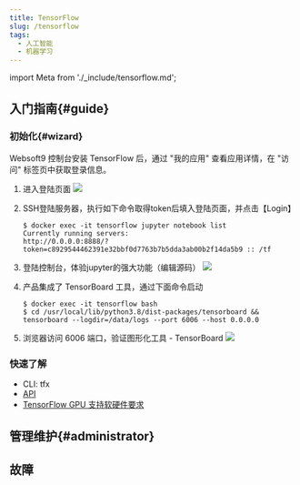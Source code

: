 ```yaml
---
title: TensorFlow
slug: /tensorflow
tags:
  - 人工智能
  - 机器学习
---
```


import Meta from './_include/tensorflow.md';

<Meta name="meta" />

## 入门指南{#guide}

### 初始化{#wizard}

Websoft9 控制台安装 TensorFlow 后，通过 "我的应用" 查看应用详情，在 "访问" 标签页中获取登录信息。  

1. 进入登陆页面
   ![](https://libs.websoft9.com/Websoft9/DocsPicture/zh/tensorflow/tensorflow-login-websoft9.png)

2. SSH登陆服务器，执行如下命令取得token后填入登陆页面，并点击【Login】
   ```
   $ docker exec -it tensorflow jupyter notebook list
   Currently running servers:
   http://0.0.0.0:8888/?token=c8929544462391e32bbf0d7763b7b5dda3ab00b2f14da5b9 :: /tf

   ```

3. 登陆控制台，体验jupyter的强大功能（编辑源码）
   ![](https://libs.websoft9.com/Websoft9/DocsPicture/zh/tensorflow/tensorflow-main-websoft9.png)

4. 产品集成了 TensorBoard 工具，通过下面命令启动
   ```
   $ docker exec -it tensorflow bash
   $ cd /usr/local/lib/python3.8/dist-packages/tensorboard && tensorboard --logdir=/data/logs --port 6006 --host 0.0.0.0
   ```

5. 浏览器访问 6006 端口，验证图形化工具 - TensorBoard
   ![](https://libs.websoft9.com/Websoft9/DocsPicture/zh/tensorflow/tensorflow-board-websoft9.png)

### 快速了解

- CLI: tfx
- [API](https://tensorflow.google.cn/api_docs)
- [TensorFlow GPU 支持软硬件要求](https://www.tensorflow.org/install/gpu)

## 管理维护{#administrator}

## 故障
